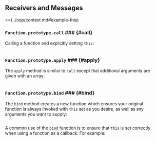 Receivers and Messages
----------------------

<!-- FIXME: What about examples/this.js ? -->


<<(../oop/context.md#example-this)

### `Function.prototype.call` ### {#call}

Calling a function and explicitly setting `this`:

~~~ {.javascript insert="../../../src/examples/js/call.js"}
~~~

### `Function.prototype.apply` ### {#apply}

The `apply` method is similar to `call` except that additional
arguments are given with an array:

~~~ {.javascript insert="../../../src/examples/js/apply.js"}
~~~

### `Function.prototype.bind` ### {#bind}

The `bind` method creates a new function which ensures your original
function is always invoked with `this` set as you desire, as well as
any arguments you want to supply:

~~~ {.javascript insert="../../../src/examples/js/bind.js" token="simple"}
~~~

<div class="notes">

A common use of the `bind` function is to ensure that `this` is set
correctly when using a function as a callback.  For example:

~~~ {.javascript insert="../../../src/examples/js/bind.js" token="callback"}
~~~

</div>
